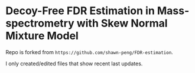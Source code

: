 # Decoy-Free FDR Estimation in Mass-spectrometry with Skew Normal Mixture Model

Repo is forked from `https://github.com/shawn-peng/FDR-estimation`.

I only created/edited files that show recent last updates.
